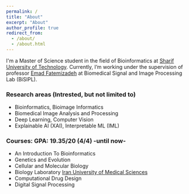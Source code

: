 ```yaml
---
permalink: /
title: "About"
excerpt: "About"
author_profile: true
redirect_from:
  - /about/
  - /about.html
---
```



I'm a Master of Science student in the field of Bioinformatics at [Sharif University of Technology](https://en.sharif.edu/). Currently, I’m working under the supervision of professor [Emad Fatemizadeh](https://ee.sharif.edu/~fatemizadeh/) at Biomedical Signal and Image Processing Lab (BiSIPL).


### Research areas (Intrested, but not limited to)

* Bioinformatics, Bioimage Informatics
* Biomedical Image Analysis and Processing
* Deep Learning, Computer Vision
* Explainable AI (XAI), Interpretable ML (IML)

### Courses: GPA: 19.35/20 (4/4) -until now-

* An Introduction To Bioinformatics
* Genetics and Evolution
* Cellular and Molecular Biology
* Biology Laboratory [Iran University of Medical Sciences](https://en.iums.ac.ir/)
* Computational Drug Design
* Digital Signal Processing
